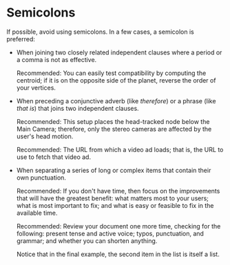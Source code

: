 # Semicolons  

If possible, avoid using semicolons. In a few cases, a semicolon is preferred:

* When joining two closely related independent clauses where a period or a comma is not as
  effective.

  Recommended: You can easily test
  compatibility by computing the centroid; if it is on the opposite side of the
  planet, reverse the order of your vertices.
* When preceding a conjunctive adverb (like *therefore*) or a phrase
  (like *that is*) that joins two independent clauses.

  Recommended: This setup places the
  head-tracked node below the Main Camera; therefore, only the stereo cameras are
  affected by the user's head motion.

  Recommended: The URL from which a video
  ad loads; that is, the URL to use to fetch that video ad.
* When separating a series of long or complex items that contain their own punctuation.

  Recommended: If you don't have time,
  then focus on the improvements that will have the greatest benefit: what matters most
  to your users; what is most important to fix; and what is easy or feasible to
  fix in the available time.

  Recommended: Review your document one
  more time, checking for the following: present tense and active voice; typos,
  punctuation, and grammar; and whether you can shorten anything.

  Notice that in the final example, the second item in the list is itself a list.




